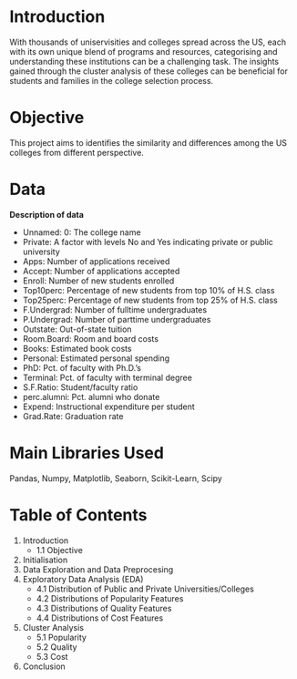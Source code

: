 # Introduction
With thousands of uniservisities and colleges spread across the US, each with its own unique blend of programs and resources, categorising and understanding these institutions can be a challenging task. The insights gained through the cluster analysis of these colleges can be beneficial for students and families in the college selection process.

# Objective
This project aims to identifies the similarity and differences among the US colleges from different perspective.

# Data
**Description of data**

- Unnamed: 0: The college name
- Private: A factor with levels No and Yes indicating private or public university
- Apps: Number of applications received
- Accept: Number of applications accepted
- Enroll: Number of new students enrolled
- Top10perc: Percentage of new students from top 10% of H.S. class
- Top25perc: Percentage of new students from top 25% of H.S. class
- F.Undergrad: Number of fulltime undergraduates
- P.Undergrad: Number of parttime undergraduates
- Outstate: Out-of-state tuition
- Room.Board: Room and board costs
- Books: Estimated book costs
- Personal: Estimated personal spending
- PhD: Pct. of faculty with Ph.D.’s
- Terminal: Pct. of faculty with terminal degree
- S.F.Ratio: Student/faculty ratio
- perc.alumni: Pct. alumni who donate
- Expend: Instructional expenditure per student
- Grad.Rate: Graduation rate

# Main Libraries Used
Pandas, Numpy, Matplotlib, Seaborn, Scikit-Learn, Scipy

# Table of Contents
1. Introduction
   - 1.1 Objective
2. Initialisation
3. Data Exploration and Data Preprocesing
4. Exploratory Data Analysis (EDA)
   - 4.1 Distribution of Public and Private Universities/Colleges
   - 4.2 Distributions of Popularity Features
   - 4.3 Distributions of Quality Features
   - 4.4 Distributions of Cost Features
5. Cluster Analysis
   - 5.1 Popularity
   - 5.2 Quality
   - 5.3 Cost
6. Conclusion
